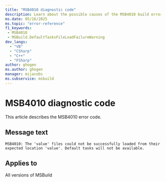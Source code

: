 ```yaml
---
title: "MSB4010 diagnostic code"
description: Learn about the possible causes of the MSB4010 build error, and get troubleshooting tips.
ms.date: 05/16/2025
ms.topic: "error-reference"
f1_keywords:
 - MSB4010
 - MSBuild.DefaultTasksFileLoadFailureWarning
dev_langs:
  - "VB"
  - "CSharp"
  - "C++"
  - "FSharp"
author: ghogen
ms.author: ghogen
manager: mijacobs
ms.subservice: msbuild
---
```


# MSB4010 diagnostic code

<!-- :::ErrorDefinitionDescription::: -->
<!-- :::editable-content name="introDescription"::: -->
This article describes the MSB4010 error code.
<!-- :::editable-content-end::: -->

## Message text

<!-- :::editable-content name="messageText"::: -->
`MSB4010: The 'value' files could not be successfully loaded from their expected location 'value'. Default tasks will not be available.`
<!-- :::editable-content-end::: -->
<!-- MSB4010: The "{0}" files could not be successfully loaded from their expected location "{1}". Default tasks will not be available. {2} -->

<!-- :::editable-content name="postOutputDescription"::: -->
<!--
{StrBegin="MSB4010: "}UE: This message is shown when the default tasks files that are located alongside the MSBuild binaries cannot be
    found, either because they don't exist, or because of lack of permissions. "{2}" contains a message explaining why.
    LOCALIZATION: "{2}" is a message from some FX method and is already localized.
-->
<!-- :::editable-content-end::: -->
<!-- :::ErrorDefinitionDescription-end::: -->

## Applies to

All versions of MSBuild
